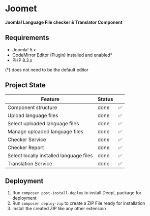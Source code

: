 # Joomet

**Joomla! Language File checker & Translator Component**

## Requirements

- Joomla! 5.x
- CodeMirror Editor (Plugin) installed and enabled*
- PHP 8.3.x

(*) does not need to be the default editor

## Project State

| Feature                                 | Status |                    |
|-----------------------------------------|--------|--------------------|
| Component structure                     | done   | :white_check_mark: |
| Upload language files                   | done   | :white_check_mark: |
| Select uploaded language files          | done   | :white_check_mark: |
| Manage uploaded language files          | done   | :white_check_mark: |
| Checker Service                         | done   | :white_check_mark: |
| Checker Report                          | done   | :white_check_mark: |
| Select locally installed language files | done   | :white_check_mark: |
| Translation Service                     | done   | :white_check_mark: |


## Deployment

1. Run `composer post-install-deploy` to install DeepL package for deployment
2. Run `composer deploy-zip` to create a ZIP File ready for installation
3. Install the created ZIP like any other extension

##